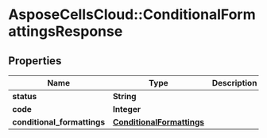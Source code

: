 # AsposeCellsCloud::ConditionalFormattingsResponse

## Properties
Name | Type | Description | Notes
------------ | ------------- | ------------- | -------------
**status** | **String** |  | [optional] 
**code** | **Integer** |  | 
**conditional_formattings** | [**ConditionalFormattings**](ConditionalFormattings.md) |  | [optional] 


